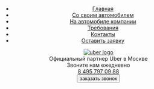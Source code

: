 <!DOCTYPE html>
<html lang="ru">
<head>
    <meta charset="UTF-8">
    <meta http-equiv="X-UA-Compatible" content="IE=edge">
    <meta name="viewport" content="width=device-width, initial-scale=1.0">
    <title>Document</title>
    <link rel="preconnect" href="https://fonts.googleapis.com">
    <link rel="preconnect" href="https://fonts.gstatic.com" crossorigin>
    <link href="https://fonts.googleapis.com/css2?family=Roboto:wght@300;400;700&display=swap" rel="stylesheet">
    <link rel="stylesheet" href="css/bootstrap-reboot.min.css">
    <link rel="stylesheet" href="css/bootstrap-grid.min.css">
    <link rel="stylesheet" href="css/style.min.css">
</head>
<body>
    <header>
        <nav>
            <div class="container">
                <ul class="menu">
                    <li class="menu_item"><a href="#" class="menu_link">Главная</li>
                    <li class="menu_item"><a href="#" class="menu_link">Со своим автомобилем</a></li>
                    <li class="menu_item"><a href="#" class="menu_link">На автомобиле компании</a></li>
                    <li class="menu_item"><a href="#" class="menu_link">Требования</a></li>
                    <li class="menu_item"><a href="#" class="menu_link">Контакты</a></li>
                    <li class="menu_item"><a href="#" class="menu_link">Оставить заявку</a></li>
                </ul>
            </div>
        </nav>
        <div class="subheader">
            <div class="container">
             <div class="row">
                <div class="col-md-4 offset-md-1">
                    <a href="#" class="subheader_logo"><img src="img/Uber.png" alt="uber logo"></a>
                    <div class="subheader_oficial">Официальный партнер Uber в Москве</div>
                </div>
                <div class="col-md-2 offset-md-2">
                    <div class="subheader_call_text">Звоните нам ежедневно</div>
                    <a href="tel:84957970988" class="subheader_call_number">8 495 797 09 88</a> 
                </div>
                <div class="col-md-2">
                    <button class="subheader_btn">заказать звонок</button>
                </div>
             </div>
            </div>
        </div>
    </header>

